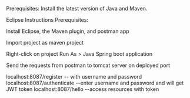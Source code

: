 Prerequisites:
Install the latest version of Java and Maven.

Eclipse Instructions
Prerequisites:

Install Eclipse, the Maven plugin, and postman app

Import project as maven project


Right-click on project
Run As > Java Spring boot application

Send the requests from postman to tomcat server on deployed port

localhost:8087/register    -- with username and password
localhost:8087/authenticate    --enter username and password and will get JWT token
localhost:8087/hello           --access resources with token
